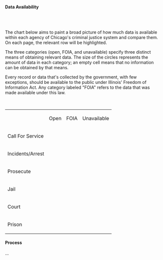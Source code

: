 #### Data Availability 

<br><br>

The chart below aims to paint a broad picture of how much data is available within each agency of Chicago's criminal justice system and compare them. On each page, the relevant row will be highlighted.

The three categories (open, FOIA, and unavailable) specify three distinct means of obtaining relevant data. The size of the circles represents the amount of data in each category; an empty cell means that no information can be obtained by that means.

Every record or data that's collected by the government, with few exceptions, should be available to the public under Illinois' Freedom of Information Act. Any category labeled "FOIA" refers to the data that was made available under this law.  

<br>

<div>
    <table>
       <tr>
          <td>
          </td>
          <td>
              <p>Open</p>
          </td>
          <td>
              <p>FOIA</p>
          </td>
          <td>
              <p>Unavailable</p>
          </td>    
      </tr>
      <tr>
          <td>
              <p>Call For Service</p>
          </td>
          <td>
              <div class="circle_some red">
              </div>
          </td>
          <td>
              <div class="circle_lots red">
              </div>
          </td>
          <td>
              <div class="circle_little red">
              </div>
          </td>
      </tr>
          <tr>
          <td>
              <p>Incidents/Arrest</p>
          </td>
          <td>
              <div class="circle_lots red">
              </div>
          </td>
          <td>
              <div class="circle_some red">
              </div>
          </td>
          <td>
              <div class="circle_little red">
              </div>
          </td>
      </tr>
          <tr>
          <td>
              <p>Prosecute</p>
          </td>
          <td>
          </td>
          <td>
              <div class="circle_little red">
              </div>
          </td>
          <td>
              <div class="circle_lots red">
              </div>
          </td>
      </tr>
          <tr>
          <td>
              <p>Jail</p>
          </td>
          <td>
              <div class="circle_little red">
              </div>
          </td>
          <td>
              <div class="circle_lots red">
              </div>
          </td>
          <td>
              <div class="circle_little red">
              </div>
          </td>
      </tr>
          <tr>
          <td>
              <p>Court</p>
          </td>
          <td>
              <div class="circle_little red">
              </div>
          </td>
          <td>
          </td>
          <td>
              <div class="circle_lots red">
              </div>
          </td>
      </tr>
      </tr>
            <tr>
            <td>
                <p>Prison</p>
            </td>
            <td>
                <div class="circle_little red">
                </div>
            </td>
            <td>
            </td>
            <td>
                <div class="circle_lots red">
                </div>
            </td>
        </tr>
    </table>
</div>


#### Process

...
